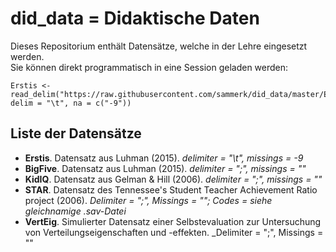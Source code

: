 # did_data = Didaktische Daten  
Dieses Repositorium enthält Datensätze, welche in der Lehre eingesetzt werden.  
Sie können direkt programmatisch in eine Session geladen werden:  

    Erstis <- read_delim("https://raw.githubusercontent.com/sammerk/did_data/master/Erstis.dat", delim = "\t", na = c("-9"))

## Liste der Datensätze
* __Erstis__. Datensatz aus Luhman (2015). _delimiter = "\t", missings = -9_
* __BigFive__. Datensatz aus Luhman (2015). _delimiter = ";", missings = ""_
* __KidIQ__. Datensatz aus Gelman & Hill (2006). _delimiter = ";", missings = ""_
* __STAR__. Datensatz des Tennessee's Student Teacher Achievement Ratio project (2006). _Delimiter = ";", Missings = ""; Codes = siehe gleichnamige .sav-Datei_
* __VertEig__. Simulierter Datensatz einer Selbstevaluation zur Untersuchung von Verteilungseigenschaften und -effekten. _Delimiter = ";", Missings = ""
